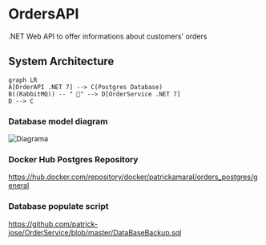 # OrdersAPI

.NET Web API to offer informations about customers' orders

## System Architecture

```mermaid
graph LR
A[OrderAPI .NET 7] --> C(Postgres Database)
B((RabbitMQ)) -- " 📨" --> D[OrderService .NET 7]
D --> C
```

### Database model diagram
![Diagrama](https://user-images.githubusercontent.com/21955255/222006767-f013a8aa-0115-418e-932c-3e885d1d6c35.png)

### Docker Hub Postgres Repository
https://hub.docker.com/repository/docker/patrickamaral/orders_postgres/general

### Database populate script
https://github.com/patrick-jose/OrderService/blob/master/DataBaseBackup.sql

